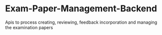 # Exam-Paper-Management-Backend
Apis to process creating, reviewing, feedback incorporation and managing the examination papers
